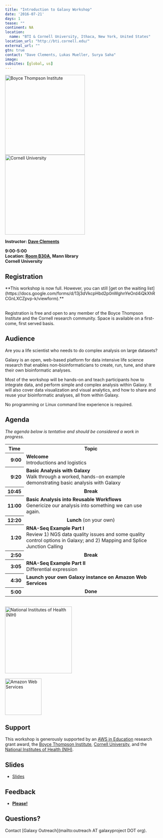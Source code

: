 ```yaml
---
title: "Introduction to Galaxy Workshop"
date: '2016-07-21'
days: 1
tease: ""
continent: NA
location:
  name: "BTI & Cornell University, Ithaca, New York, United States"
location_url: "http://bti.cornell.edu/"
external_url: ""
gtn: true
contact: "Dave Clements, Lukas Mueller, Surya Saha"
image:
subsites: [global, us]
---
```


<div class="float-right"> <a href='http://bti.cornell.edu/'><img src="/images/logos/BTILogo.png" alt="Boyce Thompson Institute" width="263" /></a> <br />
<img src="/images/logos/CornellLogoSmall.gif" alt="Cornell University" width="263" /></a>
</div>

**Instructor: [Dave Clements](/people/dave-clements/)**

**9:00-5:00<br />
Location: [Room B30A](https://mannlib.cornell.edu/rooms-labs/classrooms-labs/b30a-computer-lab), Mann library<br />
Cornell University**


## Registration

<div class='center'>
**This workshop is now full.  However, you can still [get on the waiting list](https://docs.google.com/forms/d/13j3dVkcpHbd2p0nWghnYeOrd4iQkXhRCGnLXCZpvp-k/viewform).**
</div><br />


Registration is free and open to any member of the Boyce Thompson Institute and the Cornell research community. Space is available on a first-come, first served basis.

## Audience

Are you a life scientist who needs to do complex analysis on large datasets?

Galaxy is an open, web-based platform for data intensive life science research that enables non-bioinformaticians to create, run, tune, and share their own bioinformatic analyses.

Most of the workshop will be hands-on and teach participants how to integrate data, and perform simple and complex analysis within Galaxy.  It will also cover data visualization and visual analytics, and how to share and reuse your bioinformatic analyses, all from within Galaxy.

No programming or Linux command line experience is required.

## Agenda

*The agenda below is tentative and should be considered a work in progress.*

<table class="table">
  <tr class="th" >
    <th> Time </th>
    <th> Topic </th>
  </tr>
  <tr>
    <th style=" text-align: right;"> 9:00 </th>
    <td> <strong>Welcome</strong><div class='indent'>Introductions and logistics</div> </td>
  </tr>
  <tr>
    <th style=" text-align: right;"> 9:20 </th>
    <td> <strong>Basic Analysis with Galaxy</strong><div class='indent'>Walk through a worked, hands-on example demonstrating basic analysis with Galaxy</div> </td>
  </tr>
  <tr>
    <th style=" text-align: right;"> 10:45 </th>
    <td style=" text-align: center;"> <strong>Break</strong> </td>
  </tr>
  <tr>
    <th style=" text-align: right;"> 11:00 </th>
    <td> <strong>Basic Analysis into Reusable Workflows</strong><div class='indent'>Genericize our analysis into something we can use again.</div> </td>
  </tr>
  <tr>
    <th style=" text-align: right;"> 12:20 </th>
    <td style=" text-align: center;"> <strong>Lunch</strong> (on your own) </td>
  </tr>
  <tr>
    <th style=" text-align: right;"> 1:20 </th>
    <td> <strong>RNA-Seq Example Part I</strong><div class='indent'>Review 1) NGS data quality issues and some quality control options in Galaxy; and 2) Mapping and Splice Junction Calling</div> </td>
  </tr>
  <tr>
    <th style=" text-align: right;"> 2:50 </th>
    <td style=" text-align: center;"> <strong>Break</strong> </td>
  </tr>
  <tr>
    <th style=" text-align: right;"> 3:05 </th>
    <td> <strong>RNA-Seq Example Part II</strong><div class='indent'> Differential expression</div> </td>
  </tr>
  <tr>
    <th style=" text-align: right;"> 4:30 </th>
    <td> <strong>Launch your own Galaxy instance on Amazon Web Services</strong> </td>
  </tr>
  <tr>
    <th style=" text-align: right;"> 5:00 </th>
    <td style=" text-align: center;"> <strong>Done</strong> </td>
  </tr>
</table>

<div class='float-right'><br />
<a href='http://www.nih.gov/'><img src="/images/logos/NIHwithTagline.png" alt="National Institutes of Health (NIH)" width="220" /></a><br /><br />
<a href='http://aws.amazon.com/'><img src="/images/logos/AWSLogo.png" alt="Amazon Web Services" width="120" /></a></div>

## Support

This workshop is generously supported by an [AWS in Education](http://aws.amazon.com/education/) research grant award, the [Boyce Thompson Institute](http://bti.cornell.edu/), [Cornell University](http://cornell.edu/), and the [National Institutes of Health (NIH)](http://www.nih.gov/).

## Slides

* [Slides](https://depot.galaxyproject.org/hub/attachments/documents/presentations/20160CornellWorkshop.pdf)

## Feedback

* **[Please!](http://bit.ly/btigxy_feedback)**

## Questions?

Contact [Galaxy Outreach](mailto:outreach AT galaxyproject DOT org).
